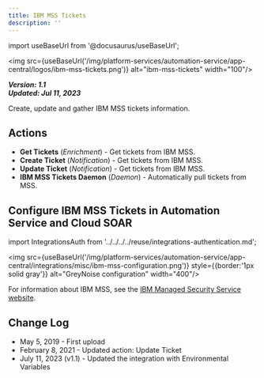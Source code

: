 ```yaml
---
title: IBM MSS Tickets
description: ''
---
```

import useBaseUrl from '@docusaurus/useBaseUrl';

<img src={useBaseUrl('/img/platform-services/automation-service/app-central/logos/ibm-mss-tickets.png')} alt="ibm-mss-tickets" width="100"/>

***Version: 1.1  
Updated: Jul 11, 2023***

Create, update and gather IBM MSS tickets information.

## Actions

* **Get Tickets** (*Enrichment*) - Get tickets from IBM MSS.
* **Create Ticket** (*Notification*) - Get tickets from IBM MSS.
* **Update Ticket** (*Notification*) - Get tickets from IBM MSS.
* **IBM MSS Tickets Daemon** (*Daemon*) - Automatically pull tickets from MSS.

## Configure IBM MSS Tickets in Automation Service and Cloud SOAR

import IntegrationsAuth from '../../../../reuse/integrations-authentication.md';

<IntegrationsAuth/>

<img src={useBaseUrl('/img/platform-services/automation-service/app-central/integrations/misc/ibm-mss-configuration.png')} style={{border:'1px solid gray'}} alt="GreyNoise configuration" width="400"/>

For information about IBM MSS, see the [IBM Managed Security Service website](https://www.ibm.com/services/managed-security).

## Change Log

* May 5, 2019 - First upload
* February 8, 2021 - Updated action: Update Ticket
* July 11, 2023 (v1.1) - Updated the integration with Environmental Variables

